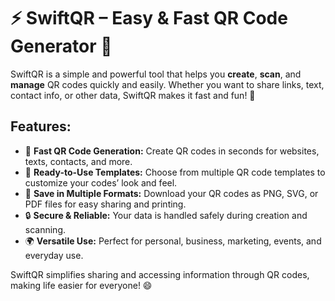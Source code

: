 # ⚡ SwiftQR – Easy & Fast QR Code Generator 📱

SwiftQR is a simple and powerful tool that helps you **create**, **scan**, and **manage** QR codes quickly and easily. Whether you want to share links, text, contact info, or other data, SwiftQR makes it fast and fun! 🎉

## Features:

- 🚀 **Fast QR Code Generation:** Create QR codes in seconds for websites, texts, contacts, and more.
- 🎨 **Ready-to-Use Templates:** Choose from multiple QR code templates to customize your codes’ look and feel.
- 💾 **Save in Multiple Formats:** Download your QR codes as PNG, SVG, or PDF files for easy sharing and printing.
- 🔒 **Secure & Reliable:** Your data is handled safely during creation and scanning.
- 🌍 **Versatile Use:** Perfect for personal, business, marketing, events, and everyday use.

SwiftQR simplifies sharing and accessing information through QR codes, making life easier for everyone! 😄
